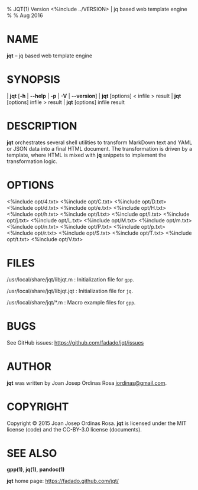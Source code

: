 % JQT(1) Version <%include ../VERSION> | jq based web template engine
%
% Aug 2016

# NAME

**jqt** – jq based web template engine

# SYNOPSIS

| **jqt** [**-h** | **--help** | **-p** | **-V** | **--version**]
| **jqt** [options] < infile > result
| **jqt** [options] infile > result
| **jqt** [options] infile result

# DESCRIPTION

**jqt** orchestrates several shell utilities to transform MarkDown text and
YAML or JSON data into a final HTML document. The transformation is driven by a template,
where HTML is mixed with **jq** snippets to implement the transformation logic.

# OPTIONS

<%include opt/4.txt>
<%include opt/C.txt>
<%include opt/D.txt>
<%include opt/d.txt>
<%include opt/e.txt>
<%include opt/H.txt>
<%include opt/h.txt>
<%include opt/I.txt>
<%include opt/i.txt>
<%include opt/j.txt>
<%include opt/L.txt>
<%include opt/M.txt>
<%include opt/m.txt>
<%include opt/n.txt>
<%include opt/P.txt>
<%include opt/p.txt>
<%include opt/r.txt>
<%include opt/S.txt>
<%include opt/T.txt>
<%include opt/t.txt>
<%include opt/V.txt>

# FILES

/usr/local/share/jqt/libjqt.m
:   Initialization file for `gpp`.

/usr/local/share/jqt/libjqt.jqt
:   Initialization file for `jq`.

/usr/local/share/jqt/\*.m
:   Macro example files for `gpp`.

# BUGS

See GitHub issues: <https://github.com/fadado/jqt/issues>

# AUTHOR

**jqt** was written by Joan Josep Ordinas Rosa <jordinas@gmail.com>.

# COPYRIGHT

Copyright © 2015 Joan Josep Ordinas Rosa.
**jqt** is licensed under the MIT license (code) and the CC-BY-3.0 license (documents).

# SEE ALSO

**gpp(1)**, **jq(1)**, **pandoc(1)**

**jqt** home page: <https://fadado.github.com/jqt/>

<!--
vim:ts=4:sw=4:ai:et:fileencoding=utf8:syntax=markdown
-->
